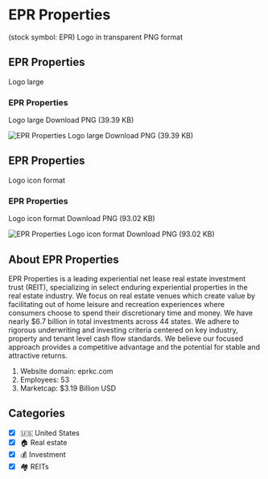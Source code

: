 # EPR Properties
 (stock symbol: EPR) Logo in transparent PNG format

## EPR Properties
 Logo large

### EPR Properties
 Logo large Download PNG (39.39 KB)

![EPR Properties
 Logo large Download PNG (39.39 KB)](/img/orig/EPR_BIG-0c8a5c4f.png)

## EPR Properties
 Logo icon format

### EPR Properties
 Logo icon format Download PNG (93.02 KB)

![EPR Properties
 Logo icon format Download PNG (93.02 KB)](/img/orig/EPR-9d7fa01e.png)

## About EPR Properties


EPR Properties is a leading experiential net lease real estate investment trust (REIT), specializing in select enduring experiential properties in the real estate industry. We focus on real estate venues which create value by facilitating out of home leisure and recreation experiences where consumers choose to spend their discretionary time and money. We have nearly $6.7 billion in total investments across 44 states. We adhere to rigorous underwriting and investing criteria centered on key industry, property and tenant level cash flow standards. We believe our focused approach provides a competitive advantage and the potential for stable and attractive returns.

1. Website domain: eprkc.com
2. Employees: 53
3. Marketcap: $3.19 Billion USD


## Categories
- [x] 🇺🇸 United States
- [x] 🏠 Real estate
- [x] 💰 Investment
- [x] 🏘️ REITs
